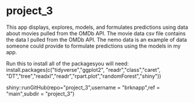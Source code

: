 # project_3

This app displays, explores, models, and formulates predictions using data about movies pulled from the OMDb API. The movie data csv file contains the data I pulled from the OMDb API. The nemo data is an example of data someone could provide to formulate predictions using the models in my app. 

Run this to install all of the packagesyou will need:
install.packages(c("tidyverse","ggplot2", "readr","class","caret", "DT","tree","readxl","readr","rpart.plot","randomForest","shiny"))

shiny::runGitHub(repo="project_3",username = "brknapp",ref = "main",subdir = "project_3")
